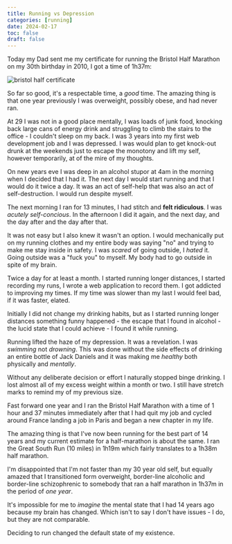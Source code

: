```yaml
--- 
title: Running vs Depression
categories: [running]
date: 2024-02-17
toc: false
draft: false
---
```

Today my Dad sent me my certificate for running the Bristol Half Marathon on
my 30th birthday in 2010, I got a time of 1h37m:

![bristol half certificate](/images/2024-02-17/bristol.jpg)

So far so good, it's a respectable time, a _good_ time. The amazing thing is
that one year previously I was overweight, possibly obese, and had never ran.

At 29 I was not in a good place mentally, I was loads of junk food, knocking
back large cans of energy drink and struggling to climb the stairs to the
office - I couldn't sleep on my back. I was 3 years into my first web
development job and I was depressed. I was would plan to get knock-out drunk
at the weekends just to escape the monotony and lift my self, however
temporarily, at of the mire of my thoughts.

On new years eve I was deep in an alcohol stupor at 4am in the morning when I
decided that I had it. The next day I would start running and that I would do
it twice a day. It was an act of self-help that was also an act of
self-destruction. I would run despite myself.

The next morning I ran for 13 minutes, I had stitch and **felt ridiculous**. I
was _acutely self-concious_. In the afternoon I did it again, and the next
day, and the day after and the day after that.

It was not easy but I also knew it wasn't an option. I would mechanically put
on my running clothes and my entire body was saying "no" and trying to make me
stay inside in safety. I was _scared_ of going outside, I _hated_ it. Going
outside was a "fuck you" to myself. My body had to go outside in spite of my
brain.

Twice a day for at least a month. I started running longer distances, I
started recording my runs, I wrote a web application to record them. I got
addicted to improving my times. If my time was slower than my last I would
feel bad, if it was faster, elated.

Initially I did not change my drinking habits, but as I started running longer
distances something funny happened - the escape that I found in alcohol - the
lucid state that I could achieve - I found it while running. 

Running lifted the haze of my depression. It was a revelation. I was
_swimming_ not _drowning_. This was done without the side effects of drinking
an entire bottle of Jack Daniels and it was making me _healthy_ both
physically and _mentally_.

Without any deliberate decision or effort I naturally stopped binge drinking.
I lost almost all of my excess weight within a month or two. I still have
stretch marks to remind my of my previous size.

Fast forward one year and I ran the Bristol Half Marathon with a time of 1
hour and 37 minutes immediately after that I had quit my job and cycled around
France landing a job in Paris and began a new chapter in my life.

The amazing thing is that I've now been running for the best part of 14 years
and my current estimate for a half-marathon is about the same. I ran the Great
South Run (10 miles) in 1h19m which fairly translates to a 1h38m half marathon.

I'm disappointed that I'm not faster than my 30 year old self, but equally
amazed that I transitioned form overweight, border-line alcoholic and
border-line schizophrenic to somebody that ran a half marathon in 1h37m in the
period of _one year_.

It's impossible for me to _imagine_ the mental state that I had 14 years ago
because my brain has changed. Which isn't to say I don't have issues - I do,
but they are not comparable.

Deciding to run changed the default state of my existence.
